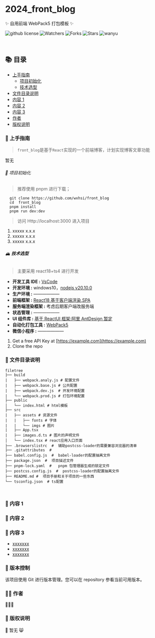 # 2024_front_blog

✨ 自用前端 WebPack5 打包模板 ✨

<!-- 项目栏 -->

![github license](https://img.shields.io/github/license/wxhsi/front_blog)
![Watchers](https://img.shields.io/github/watchers/wxhsi/front_blog)
![Forks](https://img.shields.io/github/forks/wxhsi/front_blog)
![Stars](https://img.shields.io/github/stars/wxhsi/front_blog)
![wanyu](https://img.shields.io/badge/%F0%9F%8D%8A%E4%BD%9C%E8%80%85-wanyu-orange)

<br />

## 📚 目录

- [上手指南](#上手指南)
  - [项目初始化](#项目初始化)
  - [技术选型](#技术选型)
- [文件目录说明](#文件目录说明)
- [内容 1](#内容1)
- [内容 2](#内容2)
- [内容 3](#内容3)
- [作者](#作者)
- [版权说明](#版权说明)

### :notebook_with_decorative_cover: 上手指南

> `front_blog`是基于`React`实现的一个前端博客，计划实现博客文章功能

暂无

###### 🌋 项目初始化

> 推荐使用 pnpm 进行下载；

```shell
  git clone https://github.com/wxhsi/front_blog
  cd  front_blog
  pnpm install
  pnpm run dev:dev
```

> 访问 Http://localhost:3000 进入项目

1. xxxxx x.x.x
2. xxxxx x.x.x
3. xxxxx x.x.x

###### 🏔 **技术选型**

> 主要采用 react18+ts4 进行开发

- <strong>开发工具 IDE :</strong> [VsCode](https://code.visualstudio.com/)
- <strong>开发环境 :</strong> windows10，[nodejs v20.10.0](https://nodejs.org/en)
- <strong>生产环境 :</strong> ——————
- <strong>前端框架 :</strong> [React18 基于客户端渲染,SPA](https://zh-hans.react.dev/blog/2022/03/29/react-v18)
- <strong>服务端渲染框架 :</strong> 考虑后期客户端改服务端
- <strong>状态管理 :</strong> ——————
- <strong>UI 组件库 :</strong> [基于 ReactUI 框架:阿里 AntDesign,暂定](https://ant.design/components/overview-cn)
- <strong>自动化打包工具 :</strong> [WebPack5](https://webpack.docschina.org/blog/2020-10-10-webpack-5-release/)
- <strong>微信小程序 :</strong> ——————

1. Get a free API Key at [https://example.com](https://example.com)
2. Clone the repo

### 📘 文件目录说明

```
filetree
├── build
|   ├── webpack.analy.js # 配置文件
|   ├── webpack.base.js # 公共配置
|   ├── webpack.dev.js  # 开发环境配置
|   └── webpack.prod.js # 打包环境配置
├── public
│   └── index.html # html模板
├── src
|   ├── assets # 资源文件
|   |   ├── fonts # 字体
|   |   └── imgs # 图片
|   ├── App.tsx
|   ├── images.d.ts # 图片的声明文件
│   └── index.tsx # react应用入口页面
├── .browserslistrc  #  辅助postcss-loader的需要兼容浏览器的清单
├── .gitattributes  #
├── babel.config.js  #  babel-loader的配置抽离文件
├── package.json  #  项目描述文件
├── pnpm-lock.yaml  #   pnpm 包管理器生成的锁定文件
├── postcss.config.js  #  postcss-loader的配置抽离文件
├── README.md #  项目手册和关于项目的一些东西
└── tsconfig.json  # ts配置



```

### 📕 内容 1

### 📗 内容 2

### 📙 内容 3

- [xxxxxxx]()
- [xxxxxxx]()
- [xxxxxxx]()

### 🐸 版本控制

该项目使用 Git 进行版本管理。您可以在 repository 参看当前可用版本。

### 🧚‍♀️ 作者

🍊🍊🍊

### 👾 版权说明

🐶 暂无 😸

